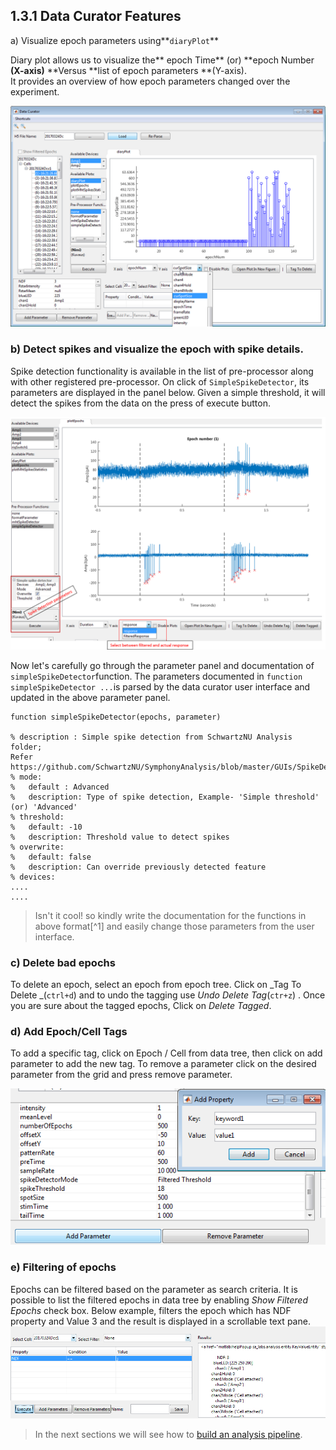 ## 1.3.1 Data Curator Features

a\) Visualize epoch parameters using**`diaryPlot`**

Diary plot allows us to visualize the** epoch Time** \(or\) **epoch Number **\(X-axis\)** **Versus **list of epoch parameters **\(Y-axis\).  
It provides an overview of how epoch parameters changed over the experiment.

![](/assets/diary_plot.png)

### b\) Detect spikes and visualize the epoch with spike details.

Spike detection functionality is available in the list of pre-processor along with other registered pre-processor. On click of `SimpleSpikeDetector`, its parameters are displayed in the panel below. Given a simple threshold, it will detect the spikes from the data on the press of execute button.

![](/assets/spike_detection_on_curator.png)

Now let's carefully go through the parameter panel and documentation of `simpleSpikeDetector`function. The parameters documented in  `function simpleSpikeDetector ...`is parsed by the data curator user interface and updated in the above parameter panel.

```
function simpleSpikeDetector(epochs, parameter)

% description : Simple spike detection from SchwartzNU Analysis folder; 
Refer https://github.com/SchwartzNU/SymphonyAnalysis/blob/master/GUIs/SpikeDetectorGUI.m
% mode:
%   default : Advanced
%   description: Type of spike detection, Example- 'Simple threshold' (or) 'Advanced'
% threshold:
%   default: -10
%   description: Threshold value to detect spikes
% overwrite:
%   default: false
%   description: Can override previously detected feature
% devices:
....
....
```

> Isn't it cool! so kindly write the documentation for the functions in above format[^1] and easily change those parameters from the user interface.

### c\) Delete bad epochs

To delete an epoch,  select an epoch from epoch tree. Click on _Tag To Delete _\(`ctrl+d`\) and to undo the tagging use _Undo Delete Tag_\(`ctr+z`\) . Once you are sure about the tagged epochs, Click on _Delete Tagged_.

### d\) Add Epoch/Cell Tags

To add a specific tag, click on Epoch / Cell from data tree, then click on add parameter to add the new tag. To remove a parameter click on the desired parameter from the grid and press remove parameter.

![](/assets/add_keyword.png)

### e\) Filtering of epochs

Epochs can be filtered based on the parameter as search criteria. It is possible to list the filtered epochs in data tree by enabling _Show Filtered Epochs_ check box. Below example, filters the epoch which has NDF property and Value 3 and the result is displayed in a scrollable text pane.  
![](/assets/filtering.png)

> In the next sections we will see how to [build an analysis pipeline](/building-analysis-pipeline.md).




